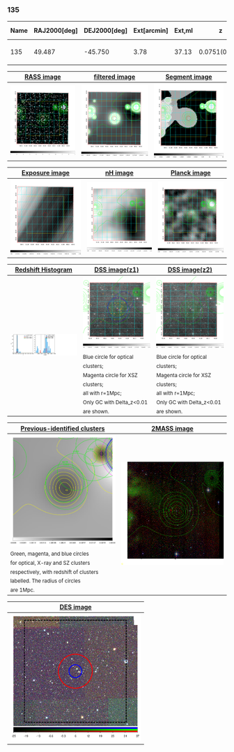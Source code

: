 <div STYLE="page-break-after: always;"></div>

### 135

|Name|RAJ2000[deg]|DEJ2000[deg] |Ext[arcmin]| Ext,ml | z | z_src| C|GC(XSZ,Delta_z<0.01)| GC(OPT,Delta_z<0.01)|GC| R_sig[arcmin] | R500[arcmin] | R500[Mpc]| CRsig[c/s] | CR500[c/s] |L500[1E44 erg/s]|F500[1E-12 erg/s/cm^2]| M500[1E14 Msun]|Tx[keV]|Cnt_sig|Beta|Rc[arcmin]|Comment|Alias|
|---|---|---|---|---|---|------|---|--------|---------|----------|---|---|---|---|---|---|---|---|---|---|---|---|---|---|
|135| 49.487| -45.750| 3.78| 37.13| 0.0751(0.006)| z1, z_opt| S| -| A, W| A, N, W| 39.610| 8.732| 0.747| 0.166(0.085)| 0.147(0.076)| 0.378(0.156)| 2.737(1.132)| 1.27(0.27)| 2.54(0.34)| 116.2| 0.912(-0.104+0.064)| 6.219(-0.894+0.703)| -| t182|

|[RASS image](../image/135/135_img.pdf)|[filtered image](../image/135/135_fil.pdf)|[Segment image](../image/135/135_seg.pdf)|
|-------------------|--------------------|-------------------|
| <img src="../image/135/135_img.png" width="300">  | <img src="../image/135/135_fil.png" width="300">   | <img src="../image/135/135_seg.png" width="300">  |

|[Exposure image](../image/135/135_mex.pdf)| [nH image](../image/135/135_nh.pdf)| [Planck image](../image/135/135_p.pdf)|
|-------------------|--------------------|-------------------|
|<img src="../image/135/135_mex.png" width="300">   | <img src="../image/135/135_nh.png" width="300">    | <img src="../image/135/135_p.png" width="300"> |

|[Redshift Histogram](../image/135/135_zg.pdf) | [DSS image(z1)](../image/135/135_dss_z1.pdf)      |  [DSS image(z2)](../image/135/135_dss_z2.pdf)    |
|-------------------|--------------------|-------------------|
|<img src="../image/135/135_zg.png" width="300"> |<img src="../image/135/135_dss_z1.png" width="300"> <sub><br>Blue circle for optical clusters; <br>Magenta circle for XSZ clusters; <br>all with r=1Mpc; <br>Only GC with Delta_z<0.01 are shown. </sub>| <img src="../image/135/135_dss_z2.png" width="300"><sub><br>Blue circle for optical clusters; <br>Magenta circle for XSZ clusters; <br>all with r=1Mpc; <br>Only GC with Delta_z<0.01 are shown. </sub> |

|[Previous-identified clusters](../image/135/135_gc.pdf) | [2MASS image](../image/135/135_2mass.pdf)      |
|-------------------|-------------------|
|<img src=../image/135/135_gc.png width="300"> <br><sub>Green, magenta, and blue circles <br>for optical, X-ray and SZ clusters <br>respectively, with redshift of clusters <br>labelled. The radius of circles <br>are 1Mpc.</sub>|<img src="../image/135/135_2mass.png" width="300">  |

|[DES image](../image/135/135_des.pdf)   |
|-------------------|
| <img src="../image/135/135_des.png" width="300">  |
